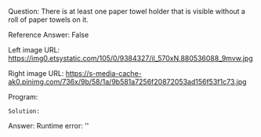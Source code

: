 Question: There is at least one paper towel holder that is visible without a roll of paper towels on it.

Reference Answer: False

Left image URL: https://img0.etsystatic.com/105/0/9384327/il_570xN.880536088_9mvw.jpg

Right image URL: https://s-media-cache-ak0.pinimg.com/736x/9b/58/1a/9b581a7256f20872053ad156f53f1c73.jpg

Program:

```
Solution:
```
Answer: Runtime error: ''

